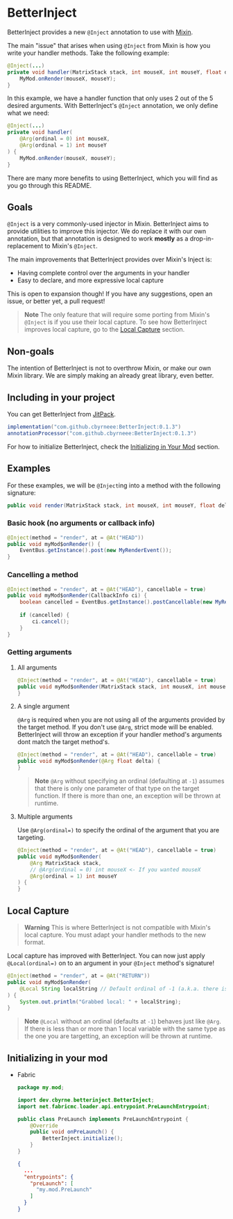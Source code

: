 # BetterInject

BetterInject provides a new `@Inject` annotation to use with [Mixin](https://github.com/SpongePowered/Mixin/).

The main "issue" that arises when using `@Inject` from Mixin is how you write your handler methods. Take the following example:
```java
@Inject(...)
private void handler(MatrixStack stack, int mouseX, int mouseY, float delta, CallbackInfo ci) {
    MyMod.onRender(mouseX, mouseY);
}
```

In this example, we have a handler function that only uses 2 out of the 5 desired arguments. With BetterInject's `@Inject` annotation, we only define what we need:

```java
@Inject(...)
private void handler(
    @Arg(ordinal = 0) int mouseX, 
    @Arg(ordinal = 1) int mouseY
) {
    MyMod.onRender(mouseX, mouseY);
}
```

There are many more benefits to using BetterInject, which you will find as you go through this README.

## Goals

`@Inject` is a very commonly-used injector in Mixin. BetterInject aims to provide utilities to improve this injector. We do replace it with our own annotation, but that annotation is designed to work **mostly** as a drop-in-replacement to Mixin's `@Inject`.

The main improvements that BetterInject provides over Mixin's Inject is:
- Having complete control over the arguments in your handler
- Easy to declare, and more expressive local capture

This is open to expansion though! If you have any suggestions, open an issue, or better yet, a pull request!

> **Note**
> The only feature that will require some porting from Mixin's `@Inject` is if you use their local capture. To see how BetterInject improves local capture, go to the [Local Capture](#local-capture) section.

## Non-goals

The intention of BetterInject is not to overthrow Mixin, or make our own Mixin library. We are simply making an already great library, even better.

## Including in your project

You can get BetterInject from [JitPack](https://jitpack.io).

```groovy
implementation("com.github.cbyrneee:BetterInject:0.1.3")
annotationProcessor("com.github.cbyrneee:BetterInject:0.1.3")
```

For how to initialize BetterInject, check the [Initializing in Your Mod](#initializing-in-your-mod) section.

## Examples

For these examples, we will be `@Inject`ing into a method with the following signature:

```java
public void render(MatrixStack stack, int mouseX, int mouseY, float delta)
```

### Basic hook (no arguments or callback info)

```java
@Inject(method = "render", at = @At("HEAD"))
public void myMod$onRender() {
    EventBus.getInstance().post(new MyRenderEvent());
}
```

### Cancelling a method

```java
@Inject(method = "render", at = @At("HEAD"), cancellable = true)
public void myMod$onRender(CallbackInfo ci) {
    boolean cancelled = EventBus.getInstance().postCancellable(new MyRenderEvent());
    
    if (cancelled) {
        ci.cancel();
    }
}
```

### Getting arguments

1. All arguments

    ```java
    @Inject(method = "render", at = @At("HEAD"), cancellable = true)
    public void myMod$onRender(MatrixStack stack, int mouseX, int mouseY, float delta) {
    }
    ```

2. A single argument

   `@Arg` is required when you are not using all of the arguments provided by the target method. If you don't
   use `@Arg`, strict mode will be enabled. BetterInject will throw an exception if your handler method's arguments dont
   match the target method's.

    ```java
    @Inject(method = "render", at = @At("HEAD"), cancellable = true)
    public void myMod$onRender(@Arg float delta) {
    }
    ```

   > **Note**
   > `@Arg` without specifying an ordinal (defaulting at `-1`) assumes that there is only one parameter of that type on the target function. If there is
   more than one, an exception will be thrown at runtime.

3. Multiple arguments

   Use `@Arg(ordinal=)` to specify the ordinal of the argument that you are targeting.

    ```java
    @Inject(method = "render", at = @At("HEAD"), cancellable = true)
    public void myMod$onRender(
        @Arg MatrixStack stack,
        // @Arg(ordinal = 0) int mouseX <- If you wanted mouseX
        @Arg(ordinal = 1) int mouseY
    ) {
    }
    ```

## Local Capture

> **Warning**
> This is where BetterInject is not compatible with Mixin's local capture. You must adapt your handler methods to the new format.

Local capture has improved with BetterInject.
You can now just apply `@Local(ordinal=)` on to an argument in your `@Inject` method's signature!

```java
@Inject(method = "render", at = @At("RETURN"))
public void myMod$onRender(
    @Local String localString // Default ordinal of -1 (a.k.a. there is only one String in the local variables of this target)
) {
    System.out.println("Grabbed local: " + localString);
}
```

> **Note**
> `@Local` without an ordinal (defaults at `-1`) behaves just like `@Arg`. If there is less than or more than 1 local variable with the same type as the one you are targetting, an exception will be thrown at runtime.

## Initializing in your mod

* Fabric
    ```java
    package my.mod;
    
    import dev.cbyrne.betterinject.BetterInject;
    import net.fabricmc.loader.api.entrypoint.PreLaunchEntrypoint;
  
    public class PreLaunch implements PreLaunchEntrypoint {
        @Override
        public void onPreLaunch() {
            BetterInject.initialize();
        }
    }
    ```

    ```json
    {
      ...
      "entrypoints": {
        "preLaunch": [
          "my.mod.PreLaunch"
        ]
      }
    }
    ```
